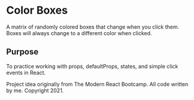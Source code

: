 # Color Boxes

A matrix of randomly colored boxes that change when you click them. Boxes will always change to a different color when clicked.

## Purpose

To practice working with props, defaultProps, states, and simple click events in React.

Project idea originally from The Modern React Bootcamp. All code written by me. Copyright 2021.
